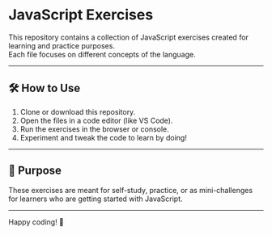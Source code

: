 # JavaScript Exercises

This repository contains a collection of JavaScript exercises created for learning and practice purposes.  
Each file focuses on different concepts of the language.

---

## 🛠 How to Use

1. Clone or download this repository.
2. Open the files in a code editor (like VS Code).
3. Run the exercises in the browser or console.
4. Experiment and tweak the code to learn by doing!

---

## 🧠 Purpose

These exercises are meant for self-study, practice, or as mini-challenges for learners who are getting started with JavaScript.

---

Happy coding! 🎯
